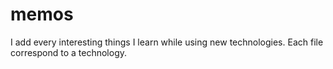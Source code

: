 # memos

I add every interesting things I learn while using new technologies. Each file correspond to a technology.
